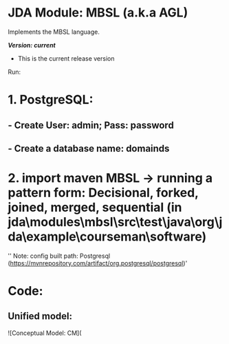# JDA Module: MBSL (a.k.a AGL)
Implements the MBSL language.

***Version: current***
- This is the current release version

Run:
# 1. PostgreSQL:
## - Create User: admin; Pass: password
## - Create a database name: domainds
# 2. import maven MBSL -> running a pattern form: Decisional, forked, joined, merged, sequential (in jda\modules\mbsl\src\test\java\org\jda\example\courseman\software)
'' Note:
config built path: Postgresql (https://mvnrepository.com/artifact/org.postgresql/postgresql)'
# Code:
## Unified model:
![Conceptual Model: CM](